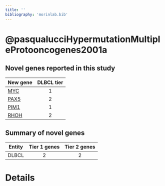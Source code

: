 ```yaml
---
title: ''
bibliography: 'morinlab.bib'
---
```


# @pasqualucciHypermutationMultipleProtooncogenes2001a
## Novel genes reported in this study

|New gene|DLBCL tier|
|:-|:-:|
|[MYC](MYC)|1 |
|[PAX5](PAX5)|2 |
|[PIM1](PIM1)|1 |
|[RHOH](RHOH)|2 |

## Summary of novel genes

|Entity| Tier 1 genes| Tier 2 genes|
|:-:|:-:|:-:|
|DLBCL|2|2|

# Details

